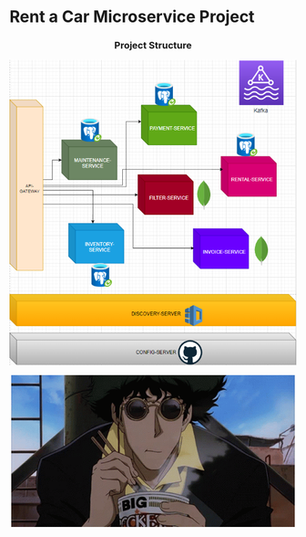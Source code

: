 # Rent a Car Microservice Project


<h3 align="center">Project Structure</h3>
<img src="zimages/img_2.png" />


<p align="center">
  <img src="zimages/anime-eating.gif" alt="animated" />
</p>
